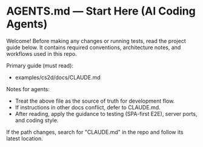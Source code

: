 # AGENTS.md — Start Here (AI Coding Agents)

Welcome! Before making any changes or running tests, read the project guide below. It contains required conventions, architecture notes, and workflows used in this repo.

Primary guide (must read):
- examples/cs2d/docs/CLAUDE.md

Notes for agents:
- Treat the above file as the source of truth for development flow.
- If instructions in other docs conflict, defer to CLAUDE.md.
- After reading, apply the guidance to testing (SPA-first E2E), server ports, and coding style.

If the path changes, search for "CLAUDE.md" in the repo and follow its latest location.
